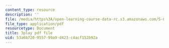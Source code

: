 ```yaml
---
content_type: resource
description: ''
file: /media/https%3A/open-learning-course-data-rc.s3.amazonaws.com/5-07sc-biological-chemistry-i-fall-2013/53a6b720955799a9d423c4acf152b92a_ziJc5pSF5aM.pdf
file_type: application/pdf
resourcetype: Document
title: 3play pdf file
uid: 53a6b720-9557-99a9-d423-c4acf152b92a
---
```

